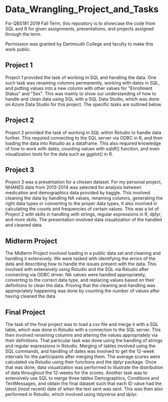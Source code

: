 # Data_Wrangling_Project_and_Tasks

For QBS181 2019 Fall Term, this repository is to showcase the code from SQL and R for given assignments, presentations, and projects assigned through the term. 

Permission was granted by Dartmouth College and faculty to make this work public. 

## Project 1

Project 1 provided the task of working in SQL and handling the data. One such task was renaming columns permanently, working with dates in SQL, and putting values into a new column with other values for "Enrollment Status" and "Sex". This was mainly to show our understanding of how to handle and clean data using SQL with a SQL Data Studio, which was done on Azure Data Studio for this project. The specific tasks are outlined below.

## Project 2

Project 2 provided the task of working in SQL within Rstudio to handle data further. This required connecting to the SQL server via ODBC in R, and then loading the data into Rstudio as a dataframe. This also required knowledge of how to work with dates, counting values with sqldf() function, and even visualization tools for the data such as ggplot() in R. 

## Project 3

Project 3 was a presentation for a chosen dataset. For my personal project, NHANES data from 2013-2014 was selected for analysis between medication and demographics data provided by kaggle. This involved cleaning the data by handling NA values, renaming columns, generating the right data types or converting to the proper data types, It also involved in calculating the counts and frequencies of certain values. This was a lot of Project 2 with skills in handling with strings, regular expressions in R, dplyr, and more skills. The presentation involved data visualization of the handled and cleaned data. 

## Midterm Project

The Midterm Project involved loading in a public data set and cleaning and handling it extensively. We were tasked with identifying the errors of the data and describing how to handle the issues present with the data. This involved with extensively using Rstudio and the SQL via Rstudio after connecting via ODBC driver. NA values were handled appropriately, converting to the correct data type, and replacing values based on their definitions to clean the data. Proving that the cleaning and handling was appropriately happening was done by counting the number of values after having cleaned the data.

## Final Project

The task of the final project was to load a csv file and merge it with a SQL table, which was done in Rstudio with a connection to the SQL server. This then involved renaming columns and altering the values appropriately via their definitions. That particular task was done using the handling of strings and regular expressions in Rstudio. Merging of tables involved using the SQL commands, and handling of dates was involved to get the 12-week intervals for the participants after merging them. The average scores were calculated via Rstudio using their functions and the dplyr package. Once that was done, data visualization was performed to illustrate the distribution of data throughout the 12-weeks for the scores. Another task was to extenxively use SQL to merge three tables Demographics, Conditions and TextMessages, and obtain the final dataset such that each ID value had the latest (most recent) date of when the text sent was sent. This was then also performed in Rstudio, which involved using tidyverse and dplyr. 



